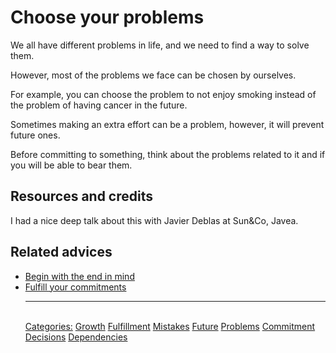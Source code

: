# Choose your problems

We all have different problems in life, and we need to find a way to solve them.

However, most of the problems we face can be chosen by ourselves.

For example, you can choose the problem to not enjoy smoking instead of the problem of having cancer in the future.

Sometimes making an extra effort can be a problem, however, it will prevent future ones.

Before committing to something, think about the problems related to it and if you will be able to bear them.

## Resources and credits

I had a nice deep talk about this with Javier Deblas at Sun&Co, Javea.

## Related advices

- [Begin with the end in mind](../Begin%20with%20the%20end%20in%20mind/index.md)
- [Fulfill your commitments](../Fulfill%20your%20commitments/index.md)<hr/><br/>[Categories:](../Categories/index.md) [Growth](../Categories/Growth.md) [Fulfillment](../Categories/Fulfillment.md) [Mistakes](../Categories/Mistakes.md) [Future](../Categories/Future.md) [Problems](../Categories/Problems.md) [Commitment](../Categories/Commitment.md) [Decisions](../Categories/Decisions.md) [Dependencies](../Categories/Dependencies.md)